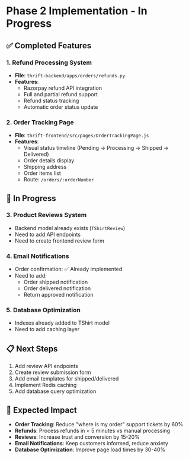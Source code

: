 # Phase 2 Implementation - In Progress

## ✅ Completed Features

### 1. **Refund Processing System**
- **File**: `thrift-backend/apps/orders/refunds.py`
- **Features**:
  - Razorpay refund API integration
  - Full and partial refund support
  - Refund status tracking
  - Automatic order status update

### 2. **Order Tracking Page**
- **File**: `thrift-frontend/src/pages/OrderTrackingPage.js`
- **Features**:
  - Visual status timeline (Pending → Processing → Shipped → Delivered)
  - Order details display
  - Shipping address
  - Order items list
  - Route: `/orders/:orderNumber`

## 🚧 In Progress

### 3. **Product Reviews System**
- Backend model already exists (`TShirtReview`)
- Need to add API endpoints
- Need to create frontend review form

### 4. **Email Notifications**
- Order confirmation: ✅ Already implemented
- Need to add:
  - Order shipped notification
  - Order delivered notification
  - Return approved notification

### 5. **Database Optimization**
- Indexes already added to TShirt model
- Need to add caching layer

## 📋 Next Steps

1. Add review API endpoints
2. Create review submission form
3. Add email templates for shipped/delivered
4. Implement Redis caching
5. Add database query optimization

## 🎯 Expected Impact

- **Order Tracking**: Reduce "where is my order" support tickets by 60%
- **Refunds**: Process refunds in < 5 minutes vs manual processing
- **Reviews**: Increase trust and conversion by 15-20%
- **Email Notifications**: Keep customers informed, reduce anxiety
- **Database Optimization**: Improve page load times by 30-40%

